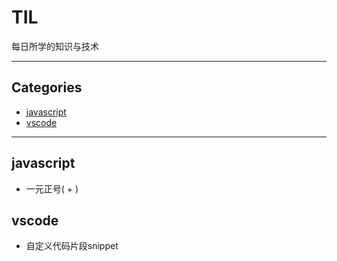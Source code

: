 # TIL

每日所学的知识与技术

***



## Categories

* [javascript](#javascript)
* [vscode](#vscode)

***

## javascript

* 一元正号( + )



## vscode

* 自定义代码片段snippet